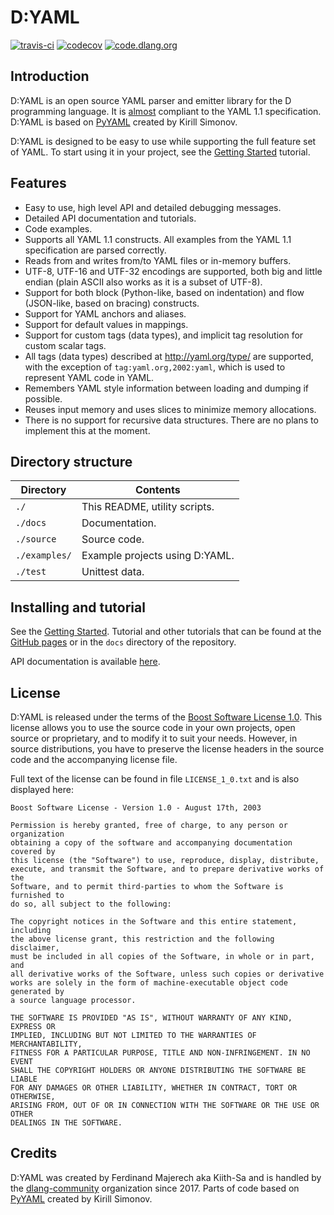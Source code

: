 # D:YAML

[![travis-ci](https://travis-ci.org/dlang-community/D-YAML.svg?branch=master)](https://travis-ci.org/dlang-community/D-YAML)
[![codecov](https://codecov.io/gh/dlang-community/D-YAML/branch/master/graph/badge.svg)](https://codecov.io/gh/dlang-community/D-YAML)
[![code.dlang.org](https://img.shields.io/dub/v/dyaml.svg)](http://code.dlang.org/packages/dyaml)

## Introduction

D:YAML is an open source YAML parser and emitter library for the D programming language.
It is [almost](https://dlang-community.github.io/D-YAML/articles/spec_differences.html) compliant to the YAML 1.1 specification.
D:YAML is based on [PyYAML](http://www.pyyaml.org) created by Kirill Simonov.

D:YAML is designed to be easy to use while supporting the full feature set of YAML.
To start using it in your project, see the [Getting Started](https://dlang-community.github.io/D-YAML/tutorials/getting_started.html) tutorial.

## Features

  - Easy to use, high level API and detailed debugging messages.
  - Detailed API documentation and tutorials.
  - Code examples.
  - Supports all YAML 1.1 constructs. All examples from the YAML 1.1
    specification are parsed correctly.
  - Reads from and writes from/to YAML files or in-memory buffers.
  - UTF-8, UTF-16 and UTF-32 encodings are supported, both big and
    little endian (plain ASCII also works as it is a subset of UTF-8).
  - Support for both block (Python-like, based on indentation) and flow
    (JSON-like, based on bracing) constructs.
  - Support for YAML anchors and aliases.
  - Support for default values in mappings.
  - Support for custom tags (data types), and implicit tag resolution
    for custom scalar tags.
  - All tags (data types) described at <http://yaml.org/type/> are
    supported, with the exception of `tag:yaml.org,2002:yaml`, which is
    used to represent YAML code in YAML.
  - Remembers YAML style information between loading and dumping if
    possible.
  - Reuses input memory and uses slices to minimize memory allocations.
  - There is no support for recursive data structures. There are no
    plans to implement this at the moment.

## Directory structure

| Directory     | Contents                       |
|---------------|--------------------------------|
| `./`          | This README, utility scripts.  |
| `./docs`      | Documentation.                 |
| `./source`    | Source code.                   |
| `./examples/` | Example projects using D:YAML. |
| `./test`      | Unittest data.                 |

## Installing and tutorial

See the [Getting Started](https://dlang-community.github.io/D-YAML/tutorials/getting_started.html).
Tutorial and other tutorials that can be found at the [GitHub pages](https://dlang-community.github.io/D-YAML/) or in the `docs` directory of the repository.

API documentation is available [here](https://dyaml.dpldocs.info/dyaml.html).

## License

D:YAML is released under the terms of the [Boost Software
License 1.0](http://www.boost.org/LICENSE_1_0.txt). This license allows
you to use the source code in your own projects, open source or
proprietary, and to modify it to suit your needs. However, in source
distributions, you have to preserve the license headers in the source
code and the accompanying license file.

Full text of the license can be found in file `LICENSE_1_0.txt` and is
also displayed here:

    Boost Software License - Version 1.0 - August 17th, 2003
    
    Permission is hereby granted, free of charge, to any person or organization
    obtaining a copy of the software and accompanying documentation covered by
    this license (the "Software") to use, reproduce, display, distribute,
    execute, and transmit the Software, and to prepare derivative works of the
    Software, and to permit third-parties to whom the Software is furnished to
    do so, all subject to the following:
    
    The copyright notices in the Software and this entire statement, including
    the above license grant, this restriction and the following disclaimer,
    must be included in all copies of the Software, in whole or in part, and
    all derivative works of the Software, unless such copies or derivative
    works are solely in the form of machine-executable object code generated by
    a source language processor.
    
    THE SOFTWARE IS PROVIDED "AS IS", WITHOUT WARRANTY OF ANY KIND, EXPRESS OR
    IMPLIED, INCLUDING BUT NOT LIMITED TO THE WARRANTIES OF MERCHANTABILITY,
    FITNESS FOR A PARTICULAR PURPOSE, TITLE AND NON-INFRINGEMENT. IN NO EVENT
    SHALL THE COPYRIGHT HOLDERS OR ANYONE DISTRIBUTING THE SOFTWARE BE LIABLE
    FOR ANY DAMAGES OR OTHER LIABILITY, WHETHER IN CONTRACT, TORT OR OTHERWISE,
    ARISING FROM, OUT OF OR IN CONNECTION WITH THE SOFTWARE OR THE USE OR OTHER
    DEALINGS IN THE SOFTWARE.

## Credits

D:YAML was created by Ferdinand Majerech aka Kiith-Sa and is handled by the [dlang-community](https://github.com/dlang-community) organization since 2017.
Parts of code based on [PyYAML](http://www.pyyaml.org) created by Kirill Simonov.
